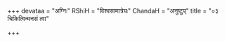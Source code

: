 +++
devataa = "अग्निः"
RShiH = "विश्वसामात्रेयः"
ChandaH = "अनुष्टुप्"
title = "०३ चिकित्विन्मनसं त्वा"

+++
